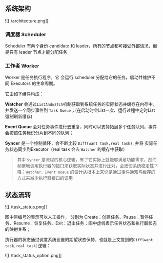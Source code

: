 ## 系统架构

![[./architecture.png]]

### 调度器 Scheduler

Scheduler 有两个身份 candidate 和 leader，所有的节点都可接受外部请求，但是只有 leader 节点才能分配任务

### 工作者 Worker

Worker 是任务执行程序，它 会运行 scheduler 分配给它的任务，启动并维护不同 Executors 的生命周期。

它由如下组件构成：

**Watcher** 会通过`ListAndwatch`机制获取到系统任务的实际状态并缓存在内存中，并发送一个同步事件到 `Task Queue`**；**(在启动时会List一次、运行过程中定时List强制刷新缓存)

**Event Queue** 会对任务事件进行去重复，同时可以支持拓展多个任务队列，事件会按照任务标识分片到不同的队列；

**Syncer** 是一个控制循环，会不断比较 `Diff(want task,real task)`, 并将 实际任务状态同步到Executor（real task 会去 `Watcher` 的缓存中获取）

>其中 `Syncer` 是流程的核心逻辑，有了它实际上就能够满足功能需求，然而频繁地调用执行器的接口来获取实际状态并进行比对，会致使系统稳定性下降；`Watcher、Event Queue` 的设计从根本上来说是通过事件通知与缓存的方式来减少执行器接口的调用


## 状态流转

![[./task_status.png]]

图中带编号的表示可以人工操作， 分别为 Create：创建任务、Pause：暂停任务、Resume：恢复任务、Exit：退出任务；图中虚线表示任务状态和执行器状态的映射关系；

执行器的状态通过调度系统设置的期望状态保持，也就是上文提到的`Diff(want task,real task)`逻辑：

![[./task_status_option.png]]